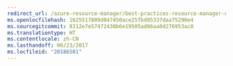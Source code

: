 ```yaml
---
redirect_url: /azure-resource-manager/best-practices-resource-manager-design-templates
ms.openlocfilehash: 1625517809d047450ace25fbd85337daa75290e4
ms.sourcegitcommit: 8312e7e57472438b6e19505ad66aa8d276953ac8
ms.translationtype: HT
ms.contentlocale: zh-CN
ms.lasthandoff: 06/23/2017
ms.locfileid: "20186501"
---
```


